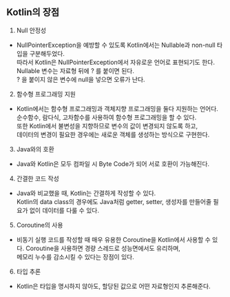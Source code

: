 ## Kotlin의 장점
1. Null 안정성
  - NullPointerException을 예방할 수 있도록 Kotlin에서는 Nullable과 non-null 타입을 구분해두었다.  
    따라서 Kotlin은 NullPointerException에서 자유로운 언어로 표현되기도 한다.  
    Nullable 변수는 자료형 뒤에 ? 를 붙이면 된다.  
    ? 을 붙이지 않은 변수에 null을 넣으면 오류가 난다.
2. 함수형 프로그래밍 지원
  - Kotlin에서는 함수형 프로그래밍과 객체지향 프로그래밍을 둘다 지원하는 언어다.   
    순수함수, 람다식, 고차함수를 사용하여 함수형 프로그래밍을 할 수 있다.  
    또한 Kotlin에서 불변성을 지향하므로 변수의 값이 변경되지 않도록 하고,  
    데이터의 변경이 필요한 경우에는 새로운 객체를 생성하는 방식으로 구현한다.
3. Java와의 호환
  - Java와 Kotlin은 모두 컴파일 시 Byte Code가 되어 서로 호환이 가능해진다.
4. 간결한 코드 작성
  - Java와 비교했을 때, Kotlin는 간결하게 작성할 수 있다.  
    Kotlin의 data class의 경우에도 Java처럼 getter, setter, 생성자를 만들어줄 필요가 없이 데이터를 다룰 수 있다.  
5. Coroutine의 사용
  - 비동기 실행 코드를 작성할 때 매우 유용한 Coroutine을 Kotlin에서 사용할 수 있다.
    Coroutine을 사용하면 경량 스레드로 성능면에서도 유리하며,  
    메모리 누수를 감소시킬 수 있다는 장점이 있다.
6. 타입 추론
  - Kotlin은 타입을 명시하지 않아도, 할당된 값으로 어떤 자료형인지 추론해준다.
